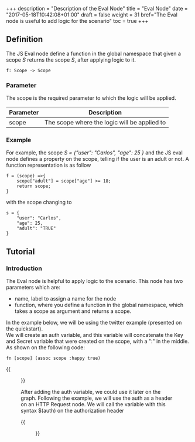 +++
description = "Description of the Eval Node"
title = "Eval Node"
date = "2017-05-18T10:42:08+01:00"
draft = false
weight = 31
bref="The Eval node is useful to add logic for the scenario"
toc = true
+++

## Definition ##

The JS Eval node define a function in the global namespace that given a scope *S* returns the scope *S*, after applying logic to it.
```
f: Scope -> Scope
```

### Parameter ###
The scope is the required parameter to which the logic will be applied.    

Parameter | Description
--- | ---
scope | The scope where the logic will be applied to

### Example ###
For example, the scope *S = {"user": "Carlos", "age": 25 }* and the JS eval node defines a property on the scope, telling if the user is an adult or not. A function representation is as follow

```
f = (scope) =>{
	scope["adult"] = scope["age"] >= 18;
	return scope;
}
```
with the scope changing to

```
s = {
	"user": "Carlos",
	"age": 25,
	"adult": "TRUE"
}
```


## Tutorial ##

### Introduction ###
The Eval node is helpful to apply logic to the scenario. This node has two parameters which are:

* name, label to assign a name for the node
* function, where you define a function in the global namespace, which takes a scope as argument and returns a scope.  

In the example below, we will be using the twitter example (presented on the quickstart).  
We will create an auth variable, and this variable will concatenate the Key and Secret variable that were created on the scope, with a ":" in the middle. As shown on the following code:  

    fn [scope] (assoc scope :happy true)

{{<figure src="/img/docs/js-eval-node.png" caption="JS Eval node">}} 

After adding the auth variable, we could use it later on the graph. Following the example, we will use the auth as a header on an HTTP Request node. We will call the variable with this syntax $(auth) on the authorization header

{{<figure src="/img/docs/http-request-twitter oauth2.png" caption="HTTP Request node">}} 
